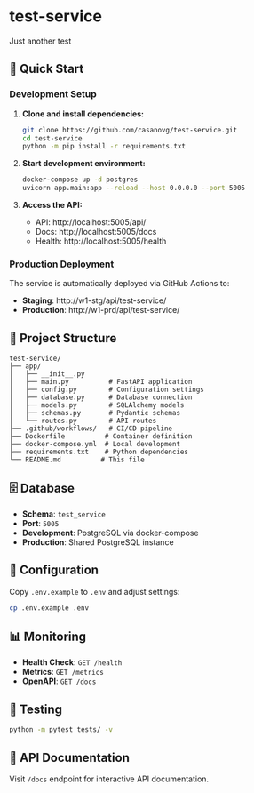 # test-service

Just another test

## 🚀 Quick Start

### Development Setup

1. **Clone and install dependencies:**
   ```bash
   git clone https://github.com/casanovg/test-service.git
   cd test-service
   python -m pip install -r requirements.txt
   ```

2. **Start development environment:**
   ```bash
   docker-compose up -d postgres
   uvicorn app.main:app --reload --host 0.0.0.0 --port 5005
   ```

3. **Access the API:**
   - API: http://localhost:5005/api/
   - Docs: http://localhost:5005/docs
   - Health: http://localhost:5005/health

### Production Deployment

The service is automatically deployed via GitHub Actions to:
- **Staging**: http://w1-stg/api/test-service/
- **Production**: http://w1-prd/api/test-service/

## 📁 Project Structure

```
test-service/
├── app/
│   ├── __init__.py
│   ├── main.py          # FastAPI application
│   ├── config.py        # Configuration settings
│   ├── database.py      # Database connection
│   ├── models.py        # SQLAlchemy models
│   ├── schemas.py       # Pydantic schemas
│   └── routes.py        # API routes
├── .github/workflows/   # CI/CD pipeline
├── Dockerfile          # Container definition
├── docker-compose.yml  # Local development
├── requirements.txt    # Python dependencies
└── README.md          # This file
```

## 🗄️ Database

- **Schema**: `test_service`
- **Port**: `5005`
- **Development**: PostgreSQL via docker-compose
- **Production**: Shared PostgreSQL instance

## 🔧 Configuration

Copy `.env.example` to `.env` and adjust settings:

```bash
cp .env.example .env
```

## 📊 Monitoring

- **Health Check**: `GET /health`
- **Metrics**: `GET /metrics`
- **OpenAPI**: `GET /docs`

## 🧪 Testing

```bash
python -m pytest tests/ -v
```

## 📝 API Documentation

Visit `/docs` endpoint for interactive API documentation.

